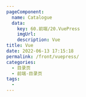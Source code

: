 ```yaml
---
pageComponent:
  name: Catalogue
  data:
    key: 60.前端/20.VuePress
    imgUrl:
    description: Vue
title: Vue
date: 2022-06-13 17:15:18
permalink: /front/vuepress/
categories:
  - 目录页
  - 前端-目录页
tags:
  - 
---
```

